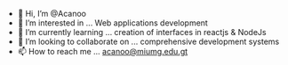 - 👋 Hi, I’m @Acanoo 
- 👀 I’m interested in ... Web applications development
- 🌱 I’m currently learning ... creation of interfaces in reactjs & NodeJs
- 💞️ I’m looking to collaborate on ... comprehensive development systems
- 📫 How to reach me ... acanoo@miumg.edu.gt

<!---
Acanoo/Acanoo is a ✨ special ✨ repository because its `README.md` (this file) appears on your GitHub profile.
You can click the Preview link to take a look at your changes.
--->

